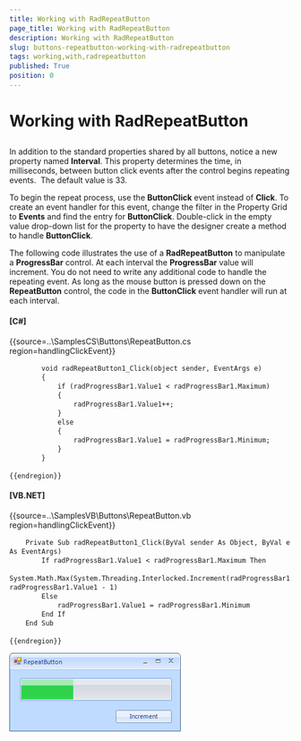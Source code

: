 ```yaml
---
title: Working with RadRepeatButton
page_title: Working with RadRepeatButton
description: Working with RadRepeatButton
slug: buttons-repeatbutton-working-with-radrepeatbutton
tags: working,with,radrepeatbutton
published: True
position: 0
---
```


# Working with RadRepeatButton



## 

In addition to the standard properties shared by all buttons, notice a new 
        property named __Interval__. This property determines the time, 
        in milliseconds, between button click events after the control begins repeating events. 
        The default value is 33.

To begin the repeat process, use the __ButtonClick__ event instead of __Click__. To create an event handler for this event, change the filter in the Property Grid to __Events__ and find the entry for __ButtonClick__. Double-click in the empty value drop-down list for the property to have the designer create a method to handle __ButtonClick__.

The following code illustrates the use of a __RadRepeatButton__ to manipulate a __ProgressBar__ control. At each interval the __ProgressBar__ value will increment. You do not need to write any additional code to handle the repeating event. As long as the mouse button is pressed down on the __RepeatButton__ control, the code in the __ButtonClick__ event handler will run at each interval.

#### __[C#]__

{{source=..\SamplesCS\Buttons\RepeatButton.cs region=handlingClickEvent}}
	
	        void radRepeatButton1_Click(object sender, EventArgs e)
	        {
	            if (radProgressBar1.Value1 < radProgressBar1.Maximum)
	            {
	                radProgressBar1.Value1++;
	            }
	            else
	            {
	                radProgressBar1.Value1 = radProgressBar1.Minimum;
	            }
	        }
	
	{{endregion}}



#### __[VB.NET]__

{{source=..\SamplesVB\Buttons\RepeatButton.vb region=handlingClickEvent}}
	
	    Private Sub radRepeatButton1_Click(ByVal sender As Object, ByVal e As EventArgs)
	        If radProgressBar1.Value1 < radProgressBar1.Maximum Then
	            System.Math.Max(System.Threading.Interlocked.Increment(radProgressBar1.Value1), radProgressBar1.Value1 - 1)
	        Else
	            radProgressBar1.Value1 = radProgressBar1.Minimum
	        End If
	    End Sub
	
	{{endregion}}



![buttons-repeatbutton-working-with-radrepeatbutton 001](images/buttons-repeatbutton-working-with-radrepeatbutton001.png)

